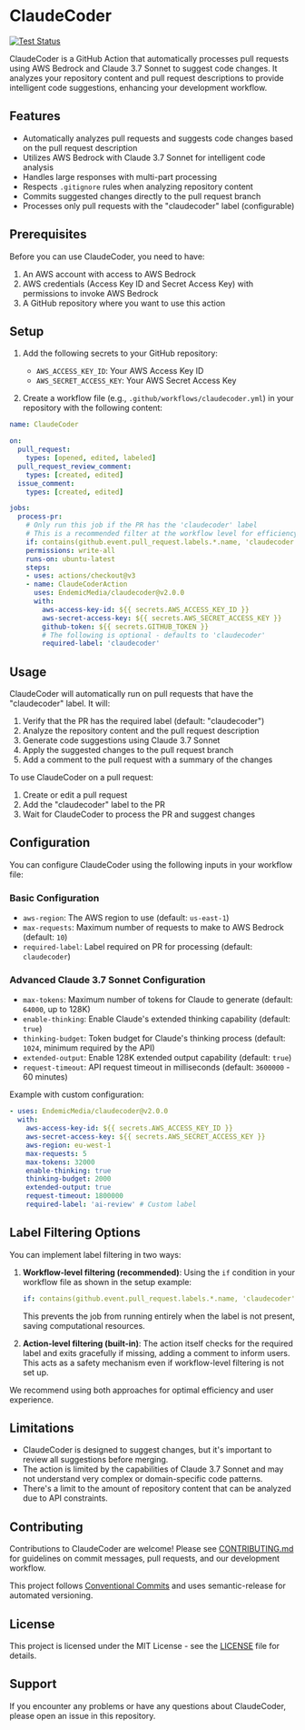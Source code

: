 # ClaudeCoder

[![Test Status](https://github.com/EndemicMedia/claudecoder/actions/workflows/test.yml/badge.svg)](https://github.com/EndemicMedia/claudecoder/actions/workflows/test.yml)
 
ClaudeCoder is a GitHub Action that automatically processes pull requests using AWS Bedrock and Claude 3.7 Sonnet to suggest code changes. It analyzes your repository content and pull request descriptions to provide intelligent code suggestions, enhancing your development workflow.

## Features

- Automatically analyzes pull requests and suggests code changes based on the pull request description
- Utilizes AWS Bedrock with Claude 3.7 Sonnet for intelligent code analysis
- Handles large responses with multi-part processing
- Respects `.gitignore` rules when analyzing repository content
- Commits suggested changes directly to the pull request branch
- Processes only pull requests with the "claudecoder" label (configurable)

## Prerequisites

Before you can use ClaudeCoder, you need to have:

1. An AWS account with access to AWS Bedrock
2. AWS credentials (Access Key ID and Secret Access Key) with permissions to invoke AWS Bedrock
3. A GitHub repository where you want to use this action

## Setup

1. Add the following secrets to your GitHub repository:
   - `AWS_ACCESS_KEY_ID`: Your AWS Access Key ID
   - `AWS_SECRET_ACCESS_KEY`: Your AWS Secret Access Key

2. Create a workflow file (e.g., `.github/workflows/claudecoder.yml`) in your repository with the following content:

```yaml
name: ClaudeCoder

on:
  pull_request:
    types: [opened, edited, labeled]
  pull_request_review_comment:
    types: [created, edited]
  issue_comment:
    types: [created, edited]

jobs:
  process-pr:
    # Only run this job if the PR has the 'claudecoder' label
    # This is a recommended filter at the workflow level for efficiency
    if: contains(github.event.pull_request.labels.*.name, 'claudecoder')
    permissions: write-all
    runs-on: ubuntu-latest
    steps:
    - uses: actions/checkout@v3
    - name: ClaudeCoderAction
      uses: EndemicMedia/claudecoder@v2.0.0
      with:
        aws-access-key-id: ${{ secrets.AWS_ACCESS_KEY_ID }}
        aws-secret-access-key: ${{ secrets.AWS_SECRET_ACCESS_KEY }}
        github-token: ${{ secrets.GITHUB_TOKEN }}
        # The following is optional - defaults to 'claudecoder'
        required-label: 'claudecoder'
```

## Usage

ClaudeCoder will automatically run on pull requests that have the "claudecoder" label. It will:

1. Verify that the PR has the required label (default: "claudecoder")
2. Analyze the repository content and the pull request description
3. Generate code suggestions using Claude 3.7 Sonnet
4. Apply the suggested changes to the pull request branch
5. Add a comment to the pull request with a summary of the changes

To use ClaudeCoder on a pull request:
1. Create or edit a pull request
2. Add the "claudecoder" label to the PR
3. Wait for ClaudeCoder to process the PR and suggest changes

## Configuration

You can configure ClaudeCoder using the following inputs in your workflow file:

### Basic Configuration
- `aws-region`: The AWS region to use (default: `us-east-1`)
- `max-requests`: Maximum number of requests to make to AWS Bedrock (default: `10`)
- `required-label`: Label required on PR for processing (default: `claudecoder`)

### Advanced Claude 3.7 Sonnet Configuration
- `max-tokens`: Maximum number of tokens for Claude to generate (default: `64000`, up to 128K)
- `enable-thinking`: Enable Claude's extended thinking capability (default: `true`)
- `thinking-budget`: Token budget for Claude's thinking process (default: `1024`, minimum required by the API)
- `extended-output`: Enable 128K extended output capability (default: `true`)
- `request-timeout`: API request timeout in milliseconds (default: `3600000` - 60 minutes)

Example with custom configuration:

```yaml
- uses: EndemicMedia/claudecoder@v2.0.0
  with:
    aws-access-key-id: ${{ secrets.AWS_ACCESS_KEY_ID }}
    aws-secret-access-key: ${{ secrets.AWS_SECRET_ACCESS_KEY }}
    aws-region: eu-west-1
    max-requests: 5
    max-tokens: 32000
    enable-thinking: true
    thinking-budget: 2000
    extended-output: true
    request-timeout: 1800000
    required-label: 'ai-review' # Custom label
```

## Label Filtering Options

You can implement label filtering in two ways:

1. **Workflow-level filtering (recommended)**: Using the `if` condition in your workflow file as shown in the setup example:
   ```yaml
   if: contains(github.event.pull_request.labels.*.name, 'claudecoder')
   ```
   This prevents the job from running entirely when the label is not present, saving computational resources.

2. **Action-level filtering (built-in)**: The action itself checks for the required label and exits gracefully if missing, adding a comment to inform users. This acts as a safety mechanism even if workflow-level filtering is not set up.

We recommend using both approaches for optimal efficiency and user experience.

## Limitations

- ClaudeCoder is designed to suggest changes, but it's important to review all suggestions before merging.
- The action is limited by the capabilities of Claude 3.7 Sonnet and may not understand very complex or domain-specific code patterns.
- There's a limit to the amount of repository content that can be analyzed due to API constraints.

## Contributing

Contributions to ClaudeCoder are welcome! Please see [CONTRIBUTING.md](CONTRIBUTING.md) for guidelines on commit messages, pull requests, and our development workflow.

This project follows [Conventional Commits](https://www.conventionalcommits.org/) and uses semantic-release for automated versioning.

## License

This project is licensed under the MIT License - see the [LICENSE](LICENSE) file for details.

## Support

If you encounter any problems or have any questions about ClaudeCoder, please open an issue in this repository.
